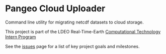 # Pangeo Cloud Uploader

Command line utility for migrating netcdf datasets to cloud storage.

This project is part of the LDEO Real-Time-Earth [Computational Technology Intern Program](http://rte.ldeo.columbia.edu/intern_program_spring_2018.html)

See the [issues](https://github.com/pangeo-data/pangeo-cloud-uploader/issues) page for a list of key project goals and milestones.
